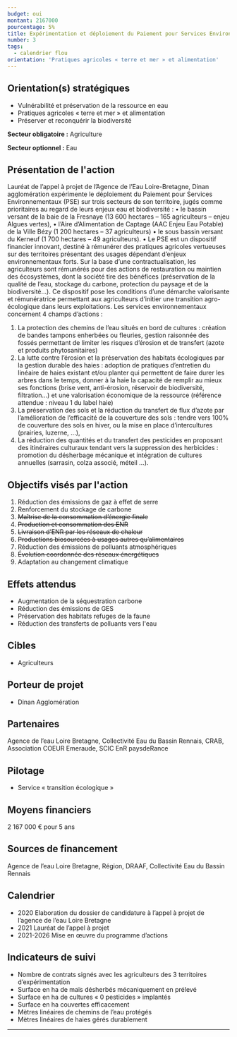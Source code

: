 ```yaml
---
budget: oui
montant: 2167000
pourcentage: 5%
title: Expérimentation et déploiement du Paiement pour Services Environnementaux (PSE)
number: 3
tags:
  - calendrier flou
orientation: 'Pratiques agricoles « terre et mer » et alimentation'
---
```



## Orientation(s) stratégiques

- Vulnérabilité et préservation de la ressource en eau
- Pratiques agricoles « terre et mer » et alimentation
- Préserver et reconquérir la biodiversité

**Secteur obligatoire :** Agriculture

**Secteur optionnel :** Eau

## Présentation de l'action

Lauréat de l’appel à projet de l’Agence de l’Eau Loire-Bretagne, Dinan agglomération expérimente le déploiement du Paiement pour Services Environnementaux (PSE) sur trois secteurs de son territoire, jugés comme prioritaires au regard de leurs enjeux eau et biodiversité :
• le bassin versant de la baie de la Fresnaye (13 600 hectares – 165 agriculteurs – enjeu Algues vertes),
• l’Aire d’Alimentation de Captage (AAC Enjeu Eau Potable) de la Ville Bézy (1 200 hectares – 37 agriculteurs)
• le sous bassin versant du Kerneuf (1 700 hectares – 49 agriculteurs).
• Le PSE est un dispositif financier innovant, destiné à rémunérer des pratiques agricoles vertueuses sur des territoires présentant des usages dépendant d’enjeux environnementaux forts.
Sur la base d’une contractualisation, les agriculteurs sont rémunérés pour des actions de restauration ou maintien des écosystèmes, dont la société tire des bénéfices (préservation de la qualité de l’eau, stockage du carbone, protection du paysage et de la biodiversité...). Ce dispositif pose les conditions d’une démarche valorisante et rémunératrice permettant aux agriculteurs d’initier une transition agro-écologique dans leurs exploitations.
Les services environnementaux concernent 4 champs d’actions :
1. La protection des chemins de l’eau situés en bord de cultures : création de bandes tampons enherbées ou fleuries, gestion raisonnée des fossés permettant de limiter les risques d’érosion et de transfert (azote et produits phytosanitaires)
2. La lutte contre l’érosion et la préservation des habitats écologiques par la gestion durable des haies : adoption de pratiques d’entretien du linéaire de haies existant et/ou planter qui permettent de faire durer les arbres dans le temps, donner à la haie la capacité de remplir au mieux ses fonctions (brise vent, anti-érosion, réservoir de biodiversité, filtration...) et une valorisation économique de la ressource (référence attendue : niveau 1 du label haie)
3. La préservation des sols et la réduction du transfert de flux d’azote par l’amélioration de l’efficacité de la couverture des sols : tendre vers 100% de couverture des sols en hiver, ou la mise en place d’intercultures (prairies, luzerne, ...),
4. La réduction des quantités et du transfert des pesticides en proposant des itinéraires culturaux tendant vers la suppression des herbicides : promotion du désherbage mécanique et intégration de cultures annuelles (sarrasin, colza associé, méteil ...).

## Objectifs visés par l'action

1. Réduction des émissions de gaz à effet de serre
2. Renforcement du stockage de carbone
3. ~~Maîtrise de la consommation d’énergie finale~~
4. ~~Production et consommation des ENR~~
5. ~~Livraison d’ENR par les réseaux de chaleur~~
6. ~~Productions biosourcées à usages autres qu’alimentaires~~
7. Réduction des émissions de polluants atmosphériques
8. ~~Évolution coordonnée des réseaux énergétiques~~
9. Adaptation au changement climatique


## Effets attendus

- Augmentation de la séquestration carbone
- Réduction des émissions de GES
- Préservation des habitats refuges de la faune
- Réduction des transferts de polluants vers l'eau

## Cibles

- Agriculteurs

## Porteur de projet

- Dinan Agglomération

## Partenaires

Agence de l’eau Loire Bretagne, Collectivité Eau du Bassin Rennais, CRAB, Association COEUR Emeraude, SCIC EnR paysdeRance


## Pilotage

- Service « transition écologique »

## Moyens financiers

2 167 000 € pour 5 ans

## Sources de financement

Agence de l’eau Loire Bretagne, Région, DRAAF, Collectivité Eau du Bassin Rennais

## Calendrier

- 2020 Elaboration du dossier de candidature à l’appel à projet de l’agence de l’eau Loire Bretagne
- 2021 Lauréat de l’appel à projet
- 2021-2026 Mise en œuvre du programme d’actions

## Indicateurs de suivi

- Nombre de contrats signés avec les agriculteurs des 3 territoires d’expérimentation
- Surface en ha de maïs désherbés mécaniquement en prélevé
- Surface en ha de cultures « 0 pesticides » implantés
- Surface en ha couvertes efficacement
- Mètres linéaires de chemins de l’eau protégés
- Mètres linéaires de haies gérés durablement

---
